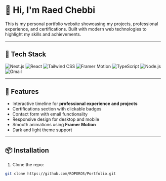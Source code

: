 # 👋 Hi, I'm Raed Chebbi

This is my personal portfolio website showcasing my projects, professional experience, and certifications.
Built with modern web technologies to highlight my skills and achievements.

---

## 🧩 Tech Stack

![Next.js](https://img.shields.io/badge/Next.js-000000?logo=next.js&logoColor=white)
![React](https://img.shields.io/badge/React-61DAFB?logo=react&logoColor=black)
![Tailwind CSS](https://img.shields.io/badge/Tailwind%20CSS-06B6D4?logo=tailwind-css&logoColor=white)
![Framer Motion](https://img.shields.io/badge/Framer%20Motion-0055FF?logo=framer&logoColor=white)
![TypeScript](https://img.shields.io/badge/TypeScript-3178C6?logo=typescript&logoColor=white)
![Node.js](https://img.shields.io/badge/Node.js-339933?logo=node.js&logoColor=white)
![Gmail](https://img.shields.io/badge/Gmail-D14836?logo=gmail&logoColor=white)

---

## 🚀 Features

- Interactive timeline for **professional experience and projects**
- Certifications section with clickable badges
- Contact form with email functionality
- Responsive design for desktop and mobile
- Smooth animations using **Framer Motion**
- Dark and light theme support

---

## 📦 Installation

1. Clone the repo:

```bash
git clone https://github.com/ROPOROS/Portfolio.git
